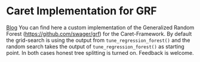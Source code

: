 # Caret Implementation for GRF
[Blog](https://www.r-bloggers.com/using-machine-learning-for-causal-inference/amp/)
You can find here a custom implementation of the Generalized Random Forest (https://github.com/swager/grf) for the Caret-Framework. 
By default the grid-search is using the output from `tune_regression_forest()` and the random search takes the output of `tune_regression_forest()` as starting point. In both cases honest tree splitting is turned on.
Feedback is welcome.

